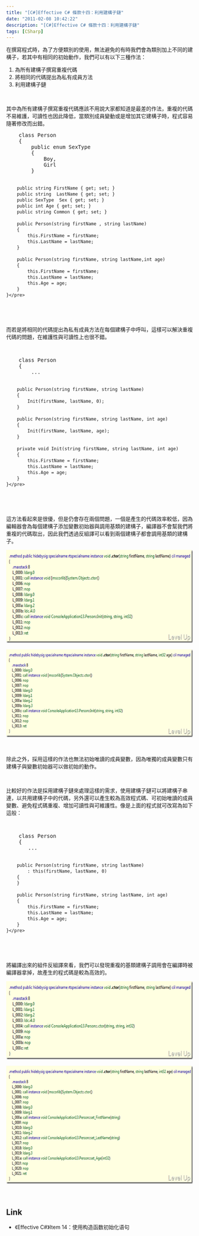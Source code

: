 ```yaml
---
title: "[C#]Effective C# 條款十四：利用建構子鏈"
date: "2011-02-08 10:42:22"
description: "[C#]Effective C# 條款十四：利用建構子鏈"
tags: [CSharp]
---
```


<p>
	在撰寫程式時，為了方便類別的使用，無法避免的有時我們會為類別加上不同的建構子，若其中有相同的初始動作，我們可以有以下三種作法：</p>
<ol>
	<li>
		為所有建構子撰寫重複代碼</li>
	<li>
		將相同的代碼提出為私有成員方法</li>
	<li>
		利用建構子鏈</li>
</ol>
<p>
	 </p>
<p>
	其中為所有建構子撰寫重複代碼應該不用說大家都知道是最差的作法，重複的代碼不易維護，可讀性也因此降低，當類別成員變動或是增加其它建構子時，程式容易隨著修改而出錯。</p>
<div class="wlWriterSmartContent" id="scid:812469c5-0cb0-4c63-8c15-c81123a09de7:76d35e37-f7b6-48f8-b6fb-13f79244a259" style="padding-bottom: 0px; margin: 0px; padding-left: 0px; padding-right: 0px; display: inline; float: none; padding-top: 0px">
	<pre class="c#" name="code">
	class Person
    {
        public enum SexType
        {
            Boy,
            Girl
        }

        public string FirstName { get; set; }
        public string  LastName { get; set; }
        public SexType  Sex { get; set; }
        public int Age { get; set; }
        public string Common { get; set; }

        public Person(string firstName , string lastName)
        {
            this.FirstName = firstName;
            this.LastName = lastName;
        }

        public Person(string firstName, string lastName,int age)
        {
            this.FirstName = firstName;
            this.LastName = lastName;
            this.Age = age;
        }
    }</pre>
</div>
<p>
	 </p>
<p>
	而若是將相同的代碼提出為私有成員方法在每個建構子中呼叫，這樣可以解決重複代碼的問題，在維護性與可讀性上也很不錯。</p>
<p>
	 </p>
<div class="wlWriterSmartContent" id="scid:812469c5-0cb0-4c63-8c15-c81123a09de7:a8c30588-9300-47c1-a856-48751c188016" style="padding-bottom: 0px; margin: 0px; padding-left: 0px; padding-right: 0px; display: inline; float: none; padding-top: 0px">
	<pre class="c#" name="code">
	class Person
    {
        ...

        public Person(string firstName, string lastName)
        {
            Init(firstName, lastName, 0);
        }

        public Person(string firstName, string lastName, int age)
        {
            Init(firstName, lastName, age);
        }

        private void Init(string firstName, string lastName, int age)
        {
            this.FirstName = firstName;
            this.LastName = lastName;
            this.Age = age;
        }
    }</pre>
</div>
<p>
	 </p>
<p>
	這方法看起來是很優，但是仍會存在兩個問題，一個是產生的代碼效率較低，因為編輯器會為每個建構子添加變數初始器與調用基類的建構子，編譯器不會幫我們將重複的代碼取出，因此我們透過反組譯可以看到兩個建構子都會調用基類的建構子。</p>
<p>
	<img alt="image" border="0" height="251" src="\images\posts\21281\image4_thumb.png" style="border-bottom: 0px; border-left: 0px; border-top: 0px; border-right: 0px" width="644" /></p>
<p>
	<img alt="image" border="0" height="237" src="\images\posts\21281\image8_thumb.png" style="border-bottom: 0px; border-left: 0px; border-top: 0px; border-right: 0px" width="644" /></p>
<p>
	 </p>
<p>
	除此之外，採用這樣的作法也無法初始唯讀的成員變數，因為唯獨的成員變數只有建構子與變數初始器可以做初始的動作。</p>
<p>
	 </p>
<p>
	比較好的作法是採用建構子鏈來處理這樣的需求，使用建構子鏈可以將建構子串連，以共用建構子中的代碼，另外還可以產生較為高效程式碼、可初始唯讀的成員變數、避免程式碼重複、增加可讀性與可維護性。像是上面的程式就可改寫為如下這般：</p>
<p>
	 </p>
<div class="wlWriterSmartContent" id="scid:812469c5-0cb0-4c63-8c15-c81123a09de7:2a19cff2-e7bc-4ab3-a4a1-d7a1cd00710f" style="padding-bottom: 0px; margin: 0px; padding-left: 0px; padding-right: 0px; display: inline; float: none; padding-top: 0px">
	<pre class="c#" name="code">
	class Person
    {
       ...

        public Person(string firstName, string lastName)
            : this(firstName, lastName, 0)
        {
        }

        public Person(string firstName, string lastName, int age)
        {
            this.FirstName = firstName;
            this.LastName = lastName;
            this.Age = age;
        }
    }</pre>
</div>
<p>
	 </p>
<p>
	將編譯出來的組件反組譯來看，我們可以發現重複的基類建構子調用會在編譯時被編譯器拿掉，故產生的程式碼是較為高效的。</p>
<p>
	<img alt="image" border="0" height="211" src="\images\posts\21281\image_thumb.png" style="border-bottom: 0px; border-left: 0px; border-top: 0px; border-right: 0px" width="644" /></p>
<p>
	<img alt="image" border="0" height="318" src="\images\posts\21281\image13_thumb.png" style="border-bottom: 0px; border-left: 0px; border-top: 0px; border-right: 0px" width="644" /></p>
<p>
	 </p>
<h2>
	Link</h2>
<ul>
	<li>
		《Effective C#》Item 14：使用构造函数初始化语句</li>
</ul>
